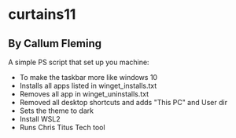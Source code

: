 # curtains11
## By Callum Fleming


A simple PS script that set up you machine:
- To make the taskbar more like windows 10
- Installs all apps listed in winget_installs.txt
- Removes all app in winget_uninstalls.txt
- Removed all desktop shortcuts and adds "This PC" and User dir
- Sets the theme to dark
- Install WSL2
- Runs Chris Titus Tech tool